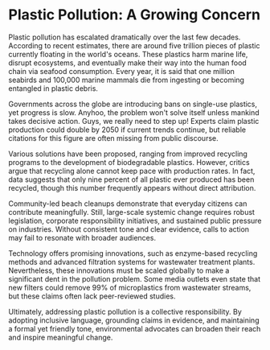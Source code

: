 # Plastic Pollution: A Growing Concern

Plastic pollution has escalated dramatically over the last few decades. According to recent estimates, there are around five trillion pieces of plastic currently floating in the world's oceans. These plastics harm marine life, disrupt ecosystems, and eventually make their way into the human food chain via seafood consumption. Every year, it is said that one million seabirds and 100,000 marine mammals die from ingesting or becoming entangled in plastic debris.

Governments across the globe are introducing bans on single-use plastics, yet progress is slow. Anyhoo, the problem won't solve itself unless mankind takes decisive action. Guys, we really need to step up! Experts claim plastic production could double by 2050 if current trends continue, but reliable citations for this figure are often missing from public discourse.

Various solutions have been proposed, ranging from improved recycling programs to the development of biodegradable plastics. However, critics argue that recycling alone cannot keep pace with production rates. In fact, data suggests that only nine percent of all plastic ever produced has been recycled, though this number frequently appears without direct attribution.

Community-led beach cleanups demonstrate that everyday citizens can contribute meaningfully. Still, large-scale systemic change requires robust legislation, corporate responsibility initiatives, and sustained public pressure on industries. Without consistent tone and clear evidence, calls to action may fail to resonate with broader audiences.

Technology offers promising innovations, such as enzyme-based recycling methods and advanced filtration systems for wastewater treatment plants. Nevertheless, these innovations must be scaled globally to make a significant dent in the pollution problem. Some media outlets even state that new filters could remove 99% of microplastics from wastewater streams, but these claims often lack peer-reviewed studies.

Ultimately, addressing plastic pollution is a collective responsibility. By adopting inclusive language, grounding claims in evidence, and maintaining a formal yet friendly tone, environmental advocates can broaden their reach and inspire meaningful change.
